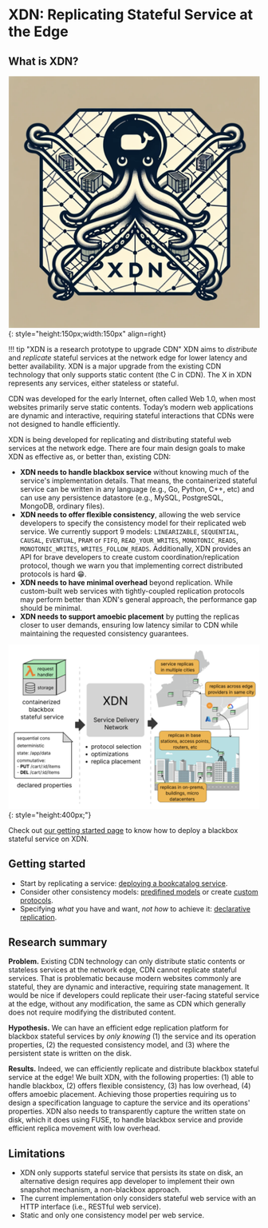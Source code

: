 # XDN: Replicating Stateful Service at the Edge

## What is XDN?

![XDN Illustration](images/xdn_illustration.png){: style="height:150px;width:150px" align=right}

!!! tip "XDN is a research prototype to upgrade CDN"
    XDN aims to _distribute_ and _replicate_ stateful services at the network edge for lower
    latency and better availability. XDN is a major upgrade from the existing CDN technology that only supports static
    content (the C in CDN). The X in XDN represents any services, either stateless or stateful.

CDN was developed for the early Internet, often called Web 1.0, when most websites primarily serve static contents.
Today’s modern web applications are dynamic and interactive, requiring stateful interactions that CDNs were not
designed to handle efficiently.

XDN is being developed for replicating and distributing stateful web services at the network edge.
There are four main design goals to make XDN as effective as, or better than, existing CDN:

- **XDN needs to handle blackbox service** without knowing much of the service's implementation details. That means,
  the containerized stateful service can be written in any language (e.g., Go, Python, C++, etc) and can use any
  persistence datastore (e.g., MySQL, PostgreSQL, MongoDB, ordinary files).
- **XDN needs to offer flexible consistency**, allowing the web service developers to specify the consistency model for
  their replicated web service. We currently support 9 models: `LINEARIZABLE`, `SEQUENTIAL`,
  `CAUSAL`, `EVENTUAL`, `PRAM` or `FIFO`, `READ_YOUR_WRITES`, `MONOTONIC_READS`, `MONOTONIC_WRITES`,
  `WRITES_FOLLOW_READS`. Additionally, XDN provides an API for brave developers to create custom
  coordination/replication protocol, though we warn you that implementing correct distributed protocols is hard 😁.
- **XDN needs to have minimal overhead** beyond replication. While custom-built web services with tightly-coupled 
  replication protocols may perform better than XDN's general approach, the performance gap should be minimal.
- **XDN needs to support amoebic placement** by putting the replicas closer to user demands, ensuring low latency
  similar to CDN while maintaining the requested consistency guarantees.

![XDN Overview](images/xdn_overview.png){: style="height:400px;"}

Check out [our getting started page](1-getting-started.md) to know how to deploy a blackbox stateful service on XDN.

## Getting started

- Start by replicating a service: [deploying a bookcatalog service](1-getting-started.md).
- Consider other consistency models: [predifined models](3-flexible-consistency.md#predefined-consistency-models) or create [custom protocols](3-flexible-consistency.md#custom-replication-protocol).
- Specifying _what_ you have and want, _not how_ to achieve it: [declarative replication](5-service-properties.md).

## Research summary
**Problem.** 
Existing CDN technology can only distribute static contents or stateless services at the network edge, CDN cannot
replicate stateful services. That is problematic because modern websites commonly are stateful, they are dynamic and
interactive, requiring state management. It would be nice if developers could replicate their user-facing stateful
service at the edge, without any modification, the same as CDN which generally does not require modifying the
distributed content.

**Hypothesis.** 
We can have an efficient edge replication platform for blackbox stateful services by _only knowing_ (1) the service and
its operation properties, (2) the requested consistency model, and (3) where the persistent state is written on the
disk.

**Results.** 
Indeed, we can efficiently replicate and distribute blackbox stateful service at the edge!
We built XDN, with the following properties: 
(1) able to handle blackbox, 
(2) offers flexible consistency, 
(3) has low overhead, 
(4) offers amoebic placement.
Achieving those properties requiring us to design a specification language to capture the service and its operations'
properties. XDN also needs to transparently capture the written state on disk, which it does using FUSE,
to handle blackbox service and provide efficient replica movement with low overhead. 

## Limitations

- XDN only supports stateful service that persists its state on disk, an alternative design requires app developer to
  implement their own snapshot mechanism, a non-blackbox approach.
- The current implementation only considers stateful web service with an HTTP interface (i.e., RESTful web service).
- Static and only one consistency model per web service.
